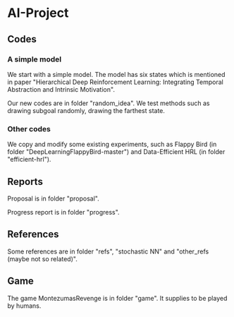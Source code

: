 # AI-Project

## Codes

### A simple model

We start with a simple model. The model has six states which is mentioned in paper "Hierarchical Deep Reinforcement Learning: Integrating Temporal Abstraction and Intrinsic Motivation".

Our new codes are in folder "random_idea". We test methods such as drawing subgoal randomly, drawing the farthest state.

### Other codes

We copy and modify some existing experiments, such as Flappy Bird (in folder "DeepLearningFlappyBird-master") and Data-Efficient HRL (in folder "efficient-hrl").

## Reports

Proposal is in folder "proposal".

Progress report is in folder "progress".

## References

Some references are in folder "refs", "stochastic NN" and "other_refs (maybe not so related)".

## Game

The game MontezumasRevenge is in folder "game". It supplies to be played by humans.
